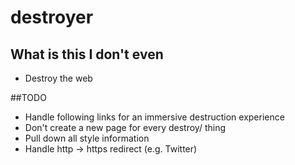 # destroyer

## What is this I don't even
- Destroy the web

##TODO
- Handle following links for an immersive destruction experience
- Don't create a new page for every destroy/ thing
- Pull down all style information
- Handle http -> https redirect (e.g. Twitter)
